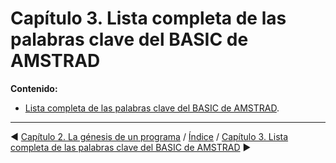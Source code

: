 # Capítulo 3. Lista completa de las palabras clave del BASIC de AMSTRAD

**Contenido:**

* [Lista completa de las palabras clave del BASIC de AMSTRAD](3.01.-Lista-completa-de-las-palabras-clave-del-BASIC-de-AMSTRAD.md).



***

&#9664; [Capítulo 2. La génesis de un programa](2.01.-La-génesis-de-un-programa.md)   /  [Índice](0.03.-Contenido.md)  /   [Capítulo 3. Lista completa de las palabras clave del BASIC de AMSTRAD](3.01.-Lista-completa-de-las-palabras-clave-del-BASIC-de-AMSTRAD.md) &#9654;